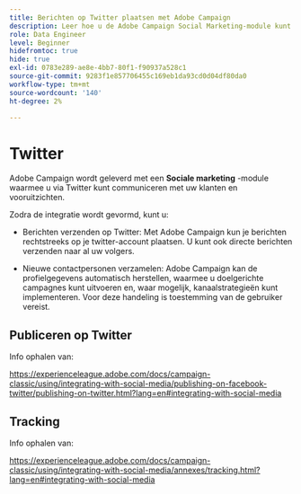 ```yaml
---
title: Berichten op Twitter plaatsen met Adobe Campaign
description: Leer hoe u de Adobe Campaign Social Marketing-module kunt gebruiken om berichten op Twitter te plaatsen en contactgegevens te verzamelen
role: Data Engineer
level: Beginner
hidefromtoc: true
hide: true
exl-id: 0783e289-ae8e-4bb7-80f1-f90937a528c1
source-git-commit: 9283f1e857706455c169eb1da93cd0d04df80da0
workflow-type: tm+mt
source-wordcount: '140'
ht-degree: 2%

---
```


# Twitter

Adobe Campaign wordt geleverd met een **Sociale marketing** -module waarmee u via Twitter kunt communiceren met uw klanten en vooruitzichten.

Zodra de integratie wordt gevormd, kunt u:

* Berichten verzenden op Twitter: Met Adobe Campaign kun je berichten rechtstreeks op je twitter-account plaatsen. U kunt ook directe berichten verzenden naar al uw volgers.

* Nieuwe contactpersonen verzamelen: Adobe Campaign kan de profielgegevens automatisch herstellen, waarmee u doelgerichte campagnes kunt uitvoeren en, waar mogelijk, kanaalstrategieën kunt implementeren. Voor deze handeling is toestemming van de gebruiker vereist.


## Publiceren op Twitter

Info ophalen van:

https://experienceleague.adobe.com/docs/campaign-classic/using/integrating-with-social-media/publishing-on-facebook-twitter/publishing-on-twitter.html?lang=en#integrating-with-social-media


## Tracking

Info ophalen van:

https://experienceleague.adobe.com/docs/campaign-classic/using/integrating-with-social-media/annexes/tracking.html?lang=en#integrating-with-social-media
